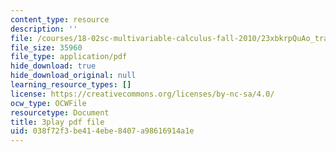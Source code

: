 ```yaml
---
content_type: resource
description: ''
file: /courses/18-02sc-multivariable-calculus-fall-2010/23xbkrpQuAo_transcript.pdf
file_size: 35960
file_type: application/pdf
hide_download: true
hide_download_original: null
learning_resource_types: []
license: https://creativecommons.org/licenses/by-nc-sa/4.0/
ocw_type: OCWFile
resourcetype: Document
title: 3play pdf file
uid: 038f72f3-be41-4ebe-8407-a98616914a1e
---
```

